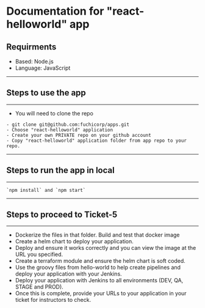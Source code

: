 # Documentation for "react-helloworld" app
## Requirments

- Based: Node.js
- Language: JavaScript
---
## Steps to use the app 
---

- You will need to clone the repo
```
- git clone git@github.com:fuchicorp/apps.git
- Choose "react-helloworld" application 
- Create your own PRIVATE repo on your github account
- Copy "react-helloworld" application folder from app repo to your repo.
```
---
## Steps to run the app in local
---

```
`npm install` and `npm start`
```

---
## Steps to proceed to Ticket-5
---
- Dockerize the files in that folder. Build and test that docker image
- Create a helm chart to deploy your application.
- Deploy and ensure it works correctly and
   you can view the image at the URL you specified.
- Create a terraform module and ensure the helm chart is soft coded.
- Use the groovy files from hello-world to help create pipelines and deploy your application with your Jenkins.
- Deploy your application with Jenkins to all environments (DEV, QA, STAGE and PROD). 
- Once this is complete, provide your URLs to your application in your ticket for instructors to check.











